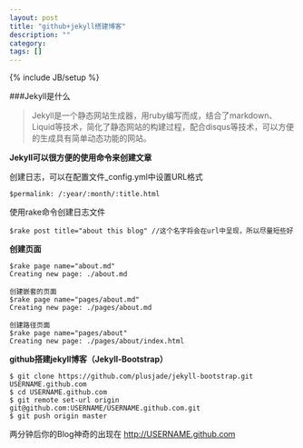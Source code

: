 ```yaml
---
layout: post
title: "github+jekyll搭建博客"
description: ""
category: 
tags: []
---
```

{% include JB/setup %}

###Jekyll是什么

> Jekyll是一个静态网站生成器，用ruby编写而成，结合了markdown、Liquid等技术，简化了静态网站的构建过程，配合disqus等技术，可以方便的生成具有简单动态功能的网站。 


**Jekyll可以很方便的使用命令来创建文章**

创建日志，可以在配置文件_config.yml中设置URL格式

    $permalink: /:year/:month/:title.html

使用rake命令创建日志文件

    $rake post title="about this blog" //这个名字将会在url中呈现，所以尽量短些好

**创建页面**

    $rake page name="about.md"
	Creating new page: ./about.md

    创建嵌套的页面
	$rake page name="pages/about.md"
	Creating new page: ./pages/about.md

    创建路径页面
	$rake page name="pages/about"
	Creating new page: ./pages/about/index.html
	
**github搭建jekyll博客（Jekyll-Bootstrap）**

    $ git clone https://github.com/plusjade/jekyll-bootstrap.git USERNAME.github.com
    $ cd USERNAME.github.com
    $ git remote set-url origin git@github.com:USERNAME/USERNAME.github.com.git
    $ git push origin master

两分钟后你的Blog神奇的出现在 http://USERNAME.github.com